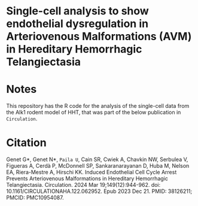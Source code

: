 Single-cell analysis to show endothelial dysregulation in Arteriovenous Malformations (AVM) in Hereditary Hemorrhagic Telangiectasia
====================================================================================================================================

Notes
=====
This repository has the R code for the analysis of the single-cell data from the Alk1 rodent model of HHT, that was part of the below publication in ``Circulation``.

Citation
=====================
Genet G*, Genet N*, ``Paila U``, Cain SR, Cwiek A, Chavkin NW, Serbulea V, Figueras A, Cerdà P, McDonnell SP, Sankaranarayanan D, Huba M, Nelson EA, Riera-Mestre A, Hirschi KK. Induced Endothelial Cell Cycle Arrest Prevents Arteriovenous Malformations in Hereditary Hemorrhagic Telangiectasia. Circulation. 2024 Mar 19;149(12):944-962. doi: 10.1161/CIRCULATIONAHA.122.062952. Epub 2023 Dec 21. PMID: 38126211; PMCID: PMC10954087.
